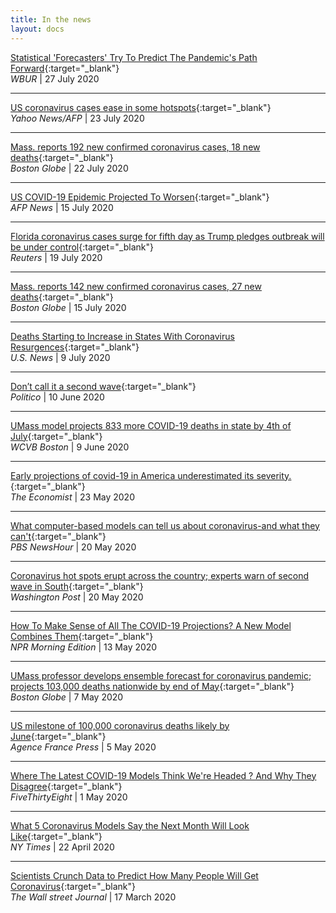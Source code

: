 ```yaml
---
title: In the news
layout: docs
---
```

[Statistical 'Forecasters' Try To Predict The Pandemic's Path Forward](https://www.wbur.org/commonhealth/2020/07/27/umass-amherst-coronavirus-modeling-reich){:target="_blank"}  
_WBUR_ | 27 July 2020

***

[US coronavirus cases ease in some hotspots](https://news.yahoo.com/us-coronavirus-cases-ease-hotspots-171043026.html){:target="_blank"}  
_Yahoo News/AFP_ | 23 July 2020

***

[Mass. reports 192 new confirmed coronavirus cases, 18 new deaths](https://www.bostonglobe.com/2020/07/22/nation/umass-model-sees-continued-slow-decline-mass-coronavirus-deaths/){:target="_blank"}  
_Boston Globe_ | 22 July 2020

***

[US COVID-19 Epidemic Projected To Worsen](https://www.barrons.com/news/us-covid-19-epidemic-projected-to-worsen-01594826104){:target="_blank"}  
_AFP News_ | 15 July 2020

***

[Florida coronavirus cases surge for fifth day as Trump pledges outbreak will be under control](https://www.reuters.com/article/us-health-coronavirus-usa-idUSKCN24K0IP){:target="_blank"}  
_Reuters_ | 19 July 2020

***


[Mass. reports 142 new confirmed coronavirus cases, 27 new deaths](https://www.bostonglobe.com/2020/07/15/nation/umass-model-predicts-total-8774-mass-coronavirus-deaths-four-weeks/){:target="_blank"}  
_Boston Globe_ | 15 July 2020

***

[Deaths Starting to Increase in States With Coronavirus Resurgences](https://www.usnews.com/news/health-news/articles/2020-07-09/coronavirus-deaths-increasing-in-states-with-resurgences){:target="_blank"}  
_U.S. News_ | 9 July 2020

***

[Don’t call it a second wave](https://www.politico.com/newsletters/politico-nightly-coronavirus-special-edition/2020/06/10/dont-call-it-a-second-wave-489488){:target="_blank"}  
_Politico_ | 10 June 2020

***

[UMass model projects 833 more COVID-19 deaths in state by 4th of July](https://www.wcvb.com/article/umass-model-projects-833-more-covid-19-deaths-in-state-by-4th-of-july/32819172){:target="_blank"}  
_WCVB Boston_ | 9 June 2020  

***

[Early projections of covid-19 in America underestimated its severity.](https://www.economist.com/graphic-detail/2020/05/23/early-projections-of-covid-19-in-america-underestimated-its-severity){:target="_blank"}  
_The Economist_ | 23 May 2020

***  

[What computer-based models can tell us about coronavirus-and what they can't](https://www.pbs.org/newshour/show/what-computer-based-models-can-tell-us-about-coronavirus-and-what-they-cant){:target="_blank"}  
_PBS NewsHour_ | 20 May 2020 

***

[Coronavirus hot spots erupt across the country; experts warn of second wave in South](https://www.washingtonpost.com/health/coronavirus-hot-spots-erupt-across-the-country-experts-warn-of-possible-outbreaks-in-south/2020/05/20/49bc6d10-9ab4-11ea-a282-386f56d579e6_story.html){:target="_blank"}  
_Washington Post_ | 20 May 2020  

***

[How To Make Sense of All The COVID-19 Projections? A New Model Combines Them](https://www.npr.org/sections/health-shots/2020/05/13/855038708/combining-different-models-new-coronavirus-projection-shows-110-000-deaths-by-ju){:target="_blank"}  
_NPR Morning Edition_ | 13 May 2020

***

[UMass professor develops ensemble forecast for coronavirus pandemic; projects 103,000 deaths nationwide by end of May](https://www.bostonglobe.com/2020/05/07/metro/umass-professor-develops-ensemble-forecast-coronavirus-pandemic-projects-103000-deaths-nationwide-by-end-may/){:target="_blank"}  
_Boston Globe_ | 7 May 2020  

***

[US milestone of 100,000 coronavirus deaths likely by June](https://www.deccanherald.com/international/world-news-politics/us-milestone-of-100000-coronavirus-deaths-likely-by-june-833657.html){:target="_blank"}  
_Agence France Press_ | 5 May 2020  

***

[Where The Latest COVID-19 Models Think We're Headed ? And Why They Disagree](https://projects.fivethirtyeight.com/covid-forecasts/){:target="_blank"}  
_FiveThirtyEight_ | 1 May 2020  

***

[What 5 Coronavirus Models Say the Next Month Will Look Like](https://www.nytimes.com/interactive/2020/04/22/upshot/coronavirus-models.html){:target="_blank"}  
_NY Times_ | 22 April 2020  

***
[Scientists Crunch Data to Predict How Many People Will Get Coronavirus](https://www.wsj.com/articles/scientists-crunch-data-to-predict-how-many-people-will-get-coronavirus-11584479851){:target="_blank"}  
_The Wall street Journal_ | 17 March 2020  

